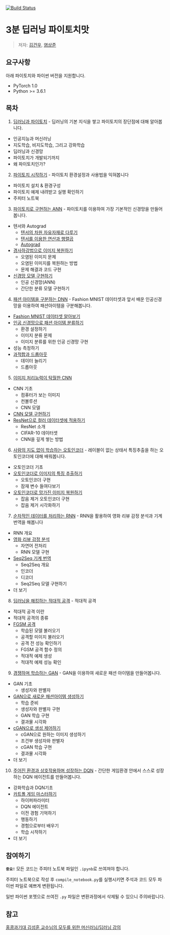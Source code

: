 [![Build Status](https://travis-ci.org/keon/3-min-pytorch.svg?branch=master)](https://travis-ci.org/keon/3-min-pytorch)

# 3분 딥러닝 파이토치맛

> 저자: [김건우](https://github.com/keon), [염상준](https://github.com/ysangj)

## 요구사항

아래 파이토치와 파이썬 버전을 지원합니다.

* PyTorch 1.0
* Python >= 3.6.1


## 목차

1. [딥러닝과 파이토치](01-딥러닝과_파이토치) - 딥러닝의 기본 지식을 쌓고 파이토치의 장단점에 대해 알아봅니다.
  * 인공지능과 머신러닝
  * 지도학습, 비지도학습, 그리고 강화학습
  * 딥러닝과 신경망
  * 파이토치가 개발되기까지
  * 왜 파이토치인가?
2. [파이토치 시작하기](02-파이토치_시작하기) - 파이토치 환경설정과 사용법을 익혀봅니다
  * 파이토치 설치 & 환경구성
  * 파이토치 예제 내려받고 실행 확인하기
  * 주피터 노트북
3. [파이토치로 구현하는 ANN](03-파이토치로_구현하는_ANN) - 파이토치를 이용하여 가장 기본적인 신경망을 만들어봅니다.
  * 텐서와 Autograd
    * [텐서의 차원 자유자재로 다루기](03-파이토치로_구현하는_ANN/tensor_basic.ipynb)
    * [텐서를 이용한 연산과 행렬곱](03-파이토치로_구현하는_ANN/tensor_operation.ipynb)
    * [Autograd](03-파이토치로_구현하는_ANN/autograd_basic.ipynb)
  * [경사하강법으로 이미지 복원하기](03-파이토치로_구현하는_ANN/image_recovery.ipynb)
    * 오염된 이미지 문제
    * 오염된 이미지를 복원하는 방법
    * 문제 해결과 코드 구현
  * [신경망 모델 구현하기](03-파이토치로_구현하는_ANN/basic_neural_network.ipynb)
    * 인공 신경망(ANN)
    * 간단한 분류 모델 구현하기
4. [패션 아이템을 구분하는 DNN](04-패션_아이템을_구분하는_DNN) - Fashion MNIST 데이터셋과 앞서 배운 인공신경망을 이용하여 패션아이템을 구분해봅니다.
  * [Fashion MNIST 데이터셋 알아보기](04-패션_아이템을_구분하는_DNN/fashion-mnist.ipynb)
  * [인공 신경망으로 패션 아이템 분류하기](04-패션_아이템을_구분하는_DNN/neural-network.ipynb)
    * 환경 설정하기
    * 이미지 분류 문제
    * 이미지 분류를 위한 인공 신경망 구현
  * 성능 측정하기
  * [과적합과 드롭아웃](04-패션_아이템을_구분하는_DNN/overfitting-and-regularization.ipynb)
    * 데이터 늘리기
    * 드롭아웃
5. [이미지 처리능력이 탁월한 CNN](05-이미지_처리능력이_탁월한_CNN)
  * CNN 기초
    * 컴퓨터가 보는 이미지
    * 컨볼루션
    * CNN 모델
  * [CNN 모델 구현하기](05-이미지_처리능력이_탁월한_CNN/cnn.ipynb)
  * [ResNet으로 컬러 데이터셋에 적용하기](05-이미지_처리능력이_탁월한_CNN/resnet.ipynb)
    * ResNet 소개
    * CIFAR-10 데이터셋
    * CNN을 깊게 쌓는 방법
6. [사람의 지도 없이 학습하는 오토인코더](06-사람의_지도_없이_학습하는_오토인코더) - 레이블이 없는 상태서 특징추출을 하는 오토인코더에 대해 배워봅니다.
  * 오토인코더 기초
  * [오토인코더로 이미지의 특징 추출하기](06-사람의_지도_없이_학습하는_오토인코더/basic_autoencoder.ipynb)
    * 오토인코더 구현
    * 잠재 변수 들여다보기
  * [오토인코더로 망가진 이미지 복원하기](06-사람의_지도_없이_학습하는_오토인코더/denoising_autoencoder.ipynb)
    * 잡음 제거 오토인코더 구현
    * 잡음 제거 시각화하기
7. [순차적인 데이터를 처리하는 RNN](07-순차적인_데이터를_처리하는_RNN) - RNN을 활용하여 영화 리뷰 감정 분석과 기계번역을 해봅니다
  * RNN 개요
  * [영화 리뷰 감정 분석](07-순차적인_데이터를_처리하는_RNN/text-classification.ipynb)
    * 자연어 전처리
    * RNN 모델 구현
  * [Seq2Seq 기계 번역](07-순차적인_데이터를_처리하는_RNN/sequence-to-sequence.ipynb)
    * Seq2Seq 개요
    * 인코더
    * 디코더
    * Seq2Seq 모델 구현하기
  * 더 보기
8. [딥러닝을 해킹하는 적대적 공격](08-딥러닝을_해킹하는_적대적_공격) - 적대적 공격
  * 적대적 공격 이란
  * 적대적 공격의 종류
  * [FGSM 공격](08-딥러닝을_해킹하는_적대적_공격/fgsm-attack.ipynb)
    * 학습된 모델 불러오기
    * 공격할 미이지 불러오기
    * 공격 전 성능 확인하기
    * FGSM 공격 함수 정의
    * 적대적 예제 생성
    * 적대적 예제 성능 확인
9. [경쟁하며 학습하는 GAN](09-경쟁하며_학습하는_GAN) - GAN을 이용하여 새로운 패션 아이템을 만들어봅니다.
  * GAN 기초
    * 생성자와 판별자
  * [GAN으로 새로운 패션아이템 생성하기](09-경쟁하며_학습하는_GAN/gan.ipynb)
    * 학습 준비
    * 생성자와 판별자 구현
    * GAN 학습 구현
    * 결과물 시각화
  * [cGAN으로 생성 제어하기](09-경쟁하며_학습하는_GAN/conditional-gan.ipynb)
    * cGAN으로 원하는 이미지 생성하기
    * 조건부 생성자와 판별자
    * cGAN 학습 구현
    * 결과물 시각화
  * 더 보기
10. [주어진 환경과 상호작용하며 성장하는 DQN](10-주어진_환경과_상호작용하며_성장하는_DQN) - 간단한 게임환경 안에서 스스로 성장하는 DQN 에이전트를 만들어봅니다.
  * 강화학습과 DQN기초
  * [카트폴 게임 마스터하기](10-주어진_환경과_상호작용을_통해_학습하는_DQN/cartpole-dqn.ipynb)
    * 하이퍼파라미터
    * DQN 에이전트
    * 이전 경험 기억하기
    * 행동하기
    * 경험으로부터 배우기
    * 학습 시작하기
  * 더 보기


## 참여하기

**`중요!`** 모든 코드는 주피터 노트북 파일인 `.ipynb`로 쓰여져야 합니다.

주피터 노트북으로 작성 후 `compile_notebook.py`를 실행시키면 주석과 코드 모두 파이썬 파일로 예쁘게 변환됩니다.

일반 파이썬 포멧으로 쓰여진 `.py` 파일은 변환과정에서 삭제될 수 있으니 주의바랍니다.


## 참고

[홍콩과기대 김성훈 교수님의 모두를 위한 머신러닝/딥러닝 강의](https://www.youtube.com/watch?v=BS6O0zOGX4E&list=PLlMkM4tgfjnLSOjrEJN31gZATbcj_MpUm)

